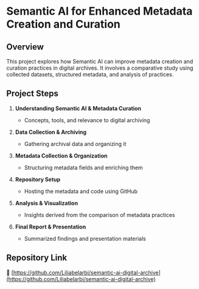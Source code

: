 # Semantic AI for Enhanced Metadata Creation and Curation

## Overview

This project explores how Semantic AI can improve metadata creation and curation practices in digital archives. It involves a comparative study using collected datasets, structured metadata, and analysis of practices.

## Project Steps

1. **Understanding Semantic AI & Metadata Curation**
   - Concepts, tools, and relevance to digital archiving

2. **Data Collection & Archiving**
   - Gathering archival data and organizing it

3. **Metadata Collection & Organization**
   - Structuring metadata fields and enriching them

4. **Repository Setup**
   - Hosting the metadata and code using GitHub

5. **Analysis & Visualization**
   - Insights derived from the comparison of metadata practices

6. **Final Report & Presentation**
   - Summarized findings and presentation materials

## Repository Link

🔗 [https://github.com/Liliabelarbi/semantic-ai-digital-archive](https://github.com/Liliabelarbi/semantic-ai-digital-archive)
